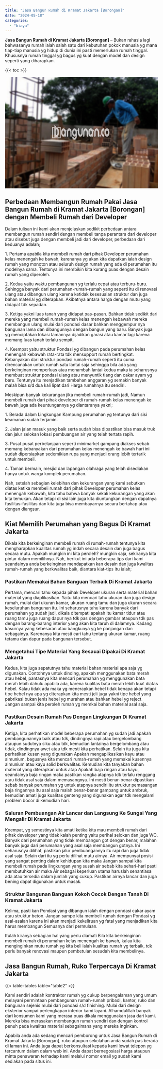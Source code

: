 ```yaml
---
title: "Jasa Bangun Rumah di Kramat Jakarta [Borongan]"
date: "2024-05-18"
categories: 
  - "biaya"
---
```


**Jasa Bangun Rumah di Kramat Jakarta \[Borongan\]** – Bukan rahasia lagi bahwasanya rumah ialah salah satu dari kebutuhan pokok manusia yg mana tiap-tiap manusia yg hidup di dunia ini pasti memerlukan rumah tinggal. Khususnya rumah tinggal yg bagus yg kuat dengan model dan design seperti yang diharapkan.

{{< toc >}}

![Jasa Bangun Rumah di Kramat Jakarta [Borongan]](/images/borong-bangunan-12.png)

## Perbedaan Membangun Rumah Pakai Jasa Bangun Rumah di Kramat Jakarta \[Borongan\] dengan Membeli Rumah dari Developer

Dalam tulisan ini kami akan menjelaskan sedikit perbedaan antara membangun rumah sendiri dengan membeli tanpa perantara dari developer atau disebut juga dengan membeli jadi dari developer, perbedaan dari keduanya adalah;

1\. Pertama apabila kita membeli rumah dari pihak Developer perumahan kelas menengah ke bawah, karenanya yg akan kita dapatkan ialah design rumah yang monoton atau seluruh design rumah yang ada di perumahan itu modelnya sama. Tentunya ini membikin kita kurang puas dengan desain rumah yang diperoleh.

2\. Kedua yaitu waktu pembangunan yg terlalu cepat atau terburu-buru. Sehingga banyak dari perumahan-rumah-rumah yang seperti itu di renovasi ulang atau dibangun ulang karena ketidak kesesuaian struktur dan juga bahan material yg diterapkan. Akibatnya antara harga dengan mutu yang didapat tdk sepadan.

3\. Ketiga yakni luas tanah yang didapat pas-pasan. Bahkan tidak sedikit dari mereka yang membeli rumah-rumah kelas menengah kebawah mereka membangun ulang mulai dari pondasi dasar bahkan menggempur nya bangunan lama dan dibangunnya dengan bangun yang baru. Banyak juga yg menciptakan lokasi tamannya dijadikan garasi atau kamar lagi karena memang luas tanah terlalu sempit.

4\. Keempat yaitu struktur Pondasi yg dibangun pada perumahan kelas menengah kebawah rata-rata tdk mensupport rumah bertingkat. Kebanyakan dari struktur pondasi rumah-rumah seperti itu cuma direncanakan untuk rumah satu lantai saja sehingga bila ada yang berkeinginan memperluas atau menambah lantai kedua maka ia seharusnya membuat struktur pondasi ulang atau menyuntik tiang dan cakar ayam yg baru. Tentunya itu menjadikan tambahan anggaran yg semakin banyak malah bisa s/d dua kali lipat dari Harga rumahnya itu sendiri.

Meskipun banyak kekurangan jika membeli rumah-rumah jadi, Namun membeli rumah dari pihak developer di rumah-rumah kelas menengah ke bawah juga ada keuntungannya yg diantaranya yakni;

1\. Berada dalam Lingkungan Kampung perumahan yg tentunya dari sisi keamanan sudah terjamin.

2\. Jalan jalan masuk yang baik serta sudah bisa dipastikan bisa masuk truk dan jalur selokan lokasi pembuangan air yang telah tertata rapih.

3\. Pusat pusat perbelanjaan seperti minimarket gampang diakses sebab memang kebanyakan dari perumahan kelas menengah ke bawah hari ini sudah dipersiapkan sedemikian rupa yang menjadi orang lebih tertarik untuk membeli.

4\. Taman bermain, mesjid dan lapangan olahraga yang telah disediakan hanya untuk warga komplek perumahan.

Nah, setelah sebagian kelebihan dan kekurangan yang kami sebutkan diatas ketika membeli rumah dari pihak Developer perumahan kelas menengah kebawah, kita tahu bahwa banyak sekali kekurangan yang akan kita temukan. Akan tetapi di sisi lain juga kita diuntungkan dengan dapatnya fasilitas-fasilitas dan kita juga bisa membayarnya secara bertahap atau dengan diangsur.

## Kiat Memilih Perumahan yang Bagus Di Kramat Jakarta

Dikala kita berkeinginan membeli rumah di rumah-rumah tentunya kita mengharapkan kualitas rumah yg indah secara desain dan juga bagus secara mutu. Apakah mungkin ini kita peroleh? mungkin saja, sekiranya kita pintar dalam memilihnya. Nah, berikut ini ada beberapa tips dari kami seandainya anda berkeinginan mendapatkan kan desain dan juga kwalitas rumah-rumah yang berkwalitas baik, diantara kiat-tips Itu ialah;

### Pastikan Memakai Bahan Banguan Terbaik Di Kramat Jakarta

Pertama, mencari tahu kepada pihak Developer ukuran serta material bahan material yang diaplikasikan. Yaitu kita mencari tahu ukuran dan juga design rumah, mulai dari ukuran kamar, ukuran ruang tamu dan juga ukuran secara keseluruhan bangunan itu. Ini seharusnya tahu karena banyak dari perumahan yg sudah jadi, dikala ditempati apakah itu kamar tidur atau ruang tamu juga ruang dapur nya tdk pas dengan gambar ataupun tdk pas dengan barang-barang interior yang akan kita taruh di dalamnya. Kadang kasurnya yang kebesaran atau bangkunya yg ke panjangan dan sebagainya. Karenanya kita mesti cari tahu tentang ukuran kamar, ruang tetamu dan dapur pada bangunan tersebut.

### Mengetahui Tipe Material Yang Sesauai Dipakai Di Kramat Jakarta

Kedua, kita juga sepatutnya tahu material bahan material apa saja yg digunakan. Contohnya untuk dinding, apakah menggunakan bata merah atau hebel, pantasnya kita mencari perumahan yg menggunakan bata merah lebih dahulu apabila ada, karena kualitas bata merah lebih kuat diatas hebel. Kalau tidak ada maka yg menerapkan hebel tidak kenapa akan tetapi tipe hebel nya apa yg diterapkan kita mesti jeli juga yakni tipe hebel yang pabrikasi bukan jenis hebel yg murahan atau bahkan hebel yg reject. Jangan sampai kita peroleh rumah yg memkai bahan material asal saja.

### Pastikan Desain Rumah Pas Dengan Lingkungan Di Kramat Jakarta

Ketiga, kita perhatikan model beberapa perumahan yg sudah jadi apakah pembangunannya baik atau tdk, dindingnya rapi atau bergelombang ataupun sudutnya siku atau tdk, kemudian lantainya bergelombang atau tidak, dindingnya awet atau tdk mesti kita perhatikan. Selain itu juga kita perhatikan kusen yang digunakan Apakah mengaplikasikan kayu atau almunium, bagusnya kita mencari rumah-rumah yang memakai kusennya almunium atau kayu solid berkwalitas. Kemudian kita tanyakan bahan material yang diterapkan untuk atap Apakah baja ringan atau kayu, seandainya baja ringan maka pastikan rangka atapnya tdk terlalu renggang atau tidak asal saja dalam memasangnya. Ini mesti benar-benar dipastikan sebab banyak perumahan yg untuk atapnya sendiri itu struktur pemasangan baja ringannya itu asal saja malah benar-benar gampang untuk ambruk, kemudian amati juga kualitas genteng yang digunakan agar tdk mengalami problem bocor di kemudian hari.

### Saluran Pembuangan Air Lancar dan Langsung Ke Sungai Yang Mengalir Di Kramat Jakarta

Keempat, yg semestinya kita amati ketika kita mau membeli rumah dari pihak developer yang tidak kalah penting yaitu perihal selokan dan juga WC. Banyak dari perumahan yang tidak membangun got dengan benar, malahan banyak juga dari perumahan yang asal saja membangun gotnya. Ini seharusnya dilihat, pastikan jalur pembuangannya itu rapi dan juga tidak asal saja. Selain dari itu yg perlu dilihat mutu airnya. Air mempunyai posisi yang sangat penting dalam kehidupan kita maka Jangan sampai kita membeli rumah pada lingkungan yang susah air sebab kita sehari-hari pasti membutuhkan air maka Air sebagai keperluan utama haruslah senantiasa ada atau tersedia dalam jumlah yang cukup. Pastikan airnya lancar dan juga bening dapat digunakan untuk masak.

### Struktur Bangunan Banguan Kokoh Cocok Dengan Tanah Di Kramat Jakarta

Kelima, pasti kan Pondasi yang dibangun ialah dengan pondasi cakar ayam atau struktur beton. Jangan sampe kita membeli rumah dengan Pondasi yg asal-asalan karena ini akan menjadi kekeliruan yg fatal yang menjadikan kita harus membangun Semuanya dari permulaan.

Itulah kiranya sebagian hal yang perlu diamati Bila kita berkeinginan membeli rumah di perumahan kelas menengah ke bawah, kalau kita menginginkan mutu rumah yg kita beli ialah kualitas rumah yg terbaik, tdk perlu banyak renovasi maupun pembetulan sesudah kita membelinya.

## Jasa Bangun Rumah, Ruko Terpercaya Di Kramat Jakarta

{{< table-tables table="table2" >}}

Kami sendiri adalah kontraktor rumah yg cukup berpengalaman yang umum melayani permintaan pembangunan rumah-rumah pribadi, kantor, ruko dan bangunan sejenis mulai dari pondasi s/d finishing. Mulai dari design eksterior sampai perlengkapan interior kami layani. Alhamdulillah banyak dari konsumen kami yang merasa puas dikala menggunakan jasa dari kami. Mereka bisa merasakan membangun rumah sendiri dan dengan kontrol penuh pada kwalitas material sebagaimana yang mereka inginkan.

Apabila anda ada sedang mencari pemborong untuk Jasa Bangun Rumah di Kramat Jakarta \[Borongan\], ruko ataupun sekolahan anda sudah pas berada di laman ini. Anda juga dapat berkonsultasi kepada kami lewat telepon yg tercantum dalam dalam web ini. Anda dapat bernegosiasi harga ataupun minta penawaran terhadap kami melalui nomor email yg sudah kami sediakan pada situs ini.
